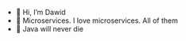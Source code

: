 - 👋 Hi, I’m Dawid
- 👀 Microservices. I love microservices. All of them
- 🌱 Java will never die

<!---
Tyall/Tyall is a ✨ special ✨ repository because its `README.md` (this file) appears on your GitHub profile.
You can click the Preview link to take a look at your changes.
--->
